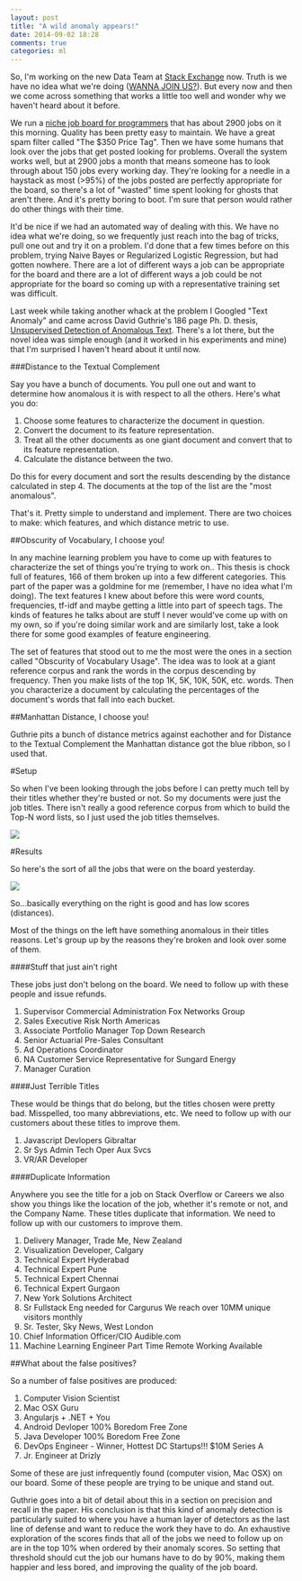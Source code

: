 ```yaml
---
layout: post
title: "A wild anomaly appears!"
date: 2014-09-02 18:28
comments: true
categories: ml
---
```


So, I'm working on the new Data Team at [Stack Exchange](http://stackexchange.com) now. Truth is we have no idea what we're doing ([WANNA JOIN US?](http://careers.stackoverflow.com/jobs/62161/data-science-engineer-stack-exchange)). But every now and then we come across something that works a little too well and wonder why we haven't heard about it before.

We run a [niche job board for programmers](http://careers.stackoverflow.com/jobs) that has about 2900 jobs on it this morning. Quality has been pretty easy to maintain. We have a great spam filter called "The $350 Price Tag". Then we have some humans that look over the jobs that get posted looking for problems. Overall the system works well, but at 2900 jobs a month that means someone has to look through about 150 jobs every working day. They're looking for a needle in a haystack as most (>95%) of the jobs posted are perfectly appropriate for the board, so there's a lot of "wasted" time spent looking for ghosts that aren't there. And it's pretty boring to boot. I'm sure that person would rather do other things with their time.

It'd be nice if we had an automated way of dealing with this. We have no idea what we're doing, so we frequently just reach into the bag of tricks, pull one out and try it on a problem. I'd done that a few times before on this problem, trying Naive Bayes or Regularized Logistic Regression, but had gotten nowhere. There are a lot of different ways a job can be appropriate for the board and there are a lot of different ways a job could be not appropriate for the board so coming up with a representative training set was difficult.

Last week while taking another whack at the problem I Googled "Text Anomaly" and came across David Guthrie's 186 page Ph. D. thesis, [Unsupervised Detection of Anomalous Text](http://nlp.shef.ac.uk/Completed_PhD_Projects/guthrie.pdf). There's a lot there, but the novel idea was simple enough (and it worked in his experiments and mine) that I'm surprised I haven't heard about it until now.

###Distance to the Textual Complement

Say you have a bunch of documents. You pull one out and want to determine how anomalous it is with respect to all the others. Here's what you do:

1. Choose some features to characterize the document in question.
2. Convert the document to its feature representation.
3. Treat all the other documents as one giant document and convert that to its feature representation.
4. Calculate the distance between the two.

Do this for every document and sort the results descending by the distance calculated in step 4. The documents at the top of the list are the "most anomalous".

That's it. Pretty simple to understand and implement. There are two choices to make: which features, and which distance metric to use.

##Obscurity of Vocabulary, I choose you!

In any machine learning problem you have to come up with features to characterize the set of things you're trying to work on.. This thesis is chock full of features, 166 of them broken up into a few different categories. This part of the paper was a goldmine for me (remember, I have no idea what I'm doing). The text features I knew about before this were word counts, frequencies, tf-idf and maybe getting a little into part of speech tags. The kinds of features he talks about are stuff I never would've come up with on my own, so if you're doing similar work and are similarly lost, take a look there for some good examples of feature engineering.

The set of features that stood out to me the most were the ones in a section called "Obscurity of Vocabulary Usage". The idea was to look at a giant reference corpus and rank the words in the corpus descending by frequency. Then you make lists of the top 1K, 5K, 10K, 50K, etc. words. Then you characterize a document by calculating the percentages of the document's words that fall into each bucket.

##Manhattan Distance, I choose you!

Guthrie pits a bunch of distance metrics against eachother and for Distance to the Textual Complement the Manhattan distance got the blue ribbon, so I used that.

#Setup

So when I've been looking through the jobs before I can pretty much tell by their titles whether they're busted or not. So my documents were just the job titles. There isn't really a good reference corpus from which to build the Top-N word lists, so I just used the job titles themselves.

<a href="http://i.imgur.com/UxtpK5K.png"><img src="http://i.imgur.com/UxtpK5K.png" /></a>

#Results

So here's the sort of all the jobs that were on the board yesterday.

<a href="http://i.imgur.com/tfdPgaE.png"><img src="http://i.imgur.com/tfdPgaE.png" /></a>

So...basically everything on the right is good and has low scores (distances).

Most of the things on the left have something anomalous in their titles reasons. Let's group up by the reasons they're broken and look over some of them.

####Stuff that just ain't right

These jobs just don't belong on the board. We need to follow up with these people and issue refunds.

1. Supervisor Commercial Administration Fox Networks Group
1. Sales Executive Risk North Americas
1. Associate Portfolio Manager Top Down Research
1. Senior Actuarial Pre-Sales Consultant
1. Ad Operations Coordinator
1. NA Customer Service Representative for Sungard Energy
1. Manager Curation

####Just Terrible Titles

These would be things that do belong, but the titles chosen were pretty bad. Misspelled, too many abbreviations, etc. We need to follow up with our customers about these titles to improve them.

1. Javascript Devlopers Gibraltar
1. Sr Sys Admin Tech Oper Aux Svcs
1. VR/AR Developer

####Duplicate Information

Anywhere you see the title for a job on Stack Overflow or Careers we also show you things like the location of the job, whether it's remote or not, and the Company Name. These titles duplicate that information. We need to follow up with our customers to improve them.

1. Delivery Manager, Trade Me, New Zealand
1. Visualization Developer, Calgary
1. Technical Expert Hyderabad 
1. Technical Expert Pune 
1. Technical Expert Chennai 
1. Technical Expert Gurgaon 
1. New York Solutions Architect
1. Sr Fullstack Eng needed for Cargurus We reach over 10MM unique visitors monthly
1. Sr. Tester, Sky News, West London
1. Chief Information Officer/CIO Audible.com
1. Machine Learning Engineer Part Time Remote Working Available

##What about the false positives?

So a number of false positives are produced:

1. Computer Vision Scientist
1. Mac OSX Guru
1. Angularjs + .NET + You
1. Android Devloper 100% Boredom Free Zone
1. Java Developer 100% Boredom Free Zone
1. DevOps Engineer - Winner, Hottest DC Startups!!! $10M Series A
1. Jr. Engineer at Drizly

Some of these are just infrequently found (computer vision, Mac OSX) on our board. Some of these people are trying to be unique and stand out.

Guthrie goes into a bit of detail about this in a section on precision and recall in the paper. His conclusion is that this kind of anomaly detection is particularly suited to where you have a human layer of detectors as the last line of defense and want to reduce the work they have to do. An exhaustive exploration of the scores finds that all of the jobs we need to follow up on are in the top 10% when ordered by their anomaly scores. So setting that threshold should cut the job our humans have to do by 90%, making them happier and less bored, and improving the quality of the job board.



